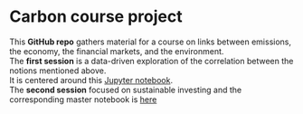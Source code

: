 # Carbon course project

This **GitHub repo** gathers material for a course on links between emissions, the economy, the financial markets, and the environment.  
The **first session** is a data-driven exploration of the correlation between the notions mentioned above.  
It is centered around this [Jupyter notebook](https://github.com/shokru/carbon_emissions/blob/main/E4_master.ipynb).   
The **second session** focused on sustainable investing and the corresponding master notebook is [here](https://colab.research.google.com/drive/1GFhOB43EWdVZk7FhyyMeYEAbnRlVaxm8?usp=sharing)
